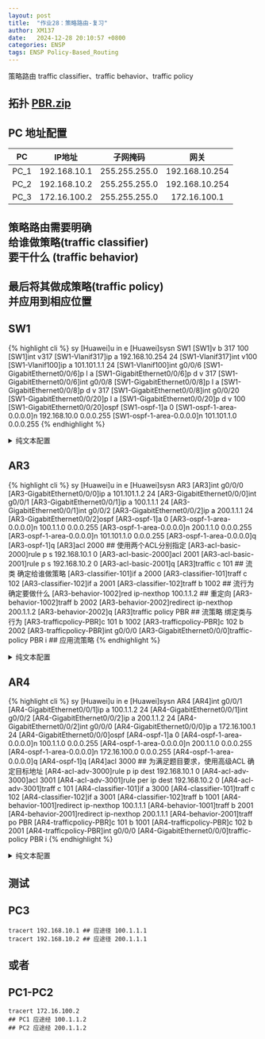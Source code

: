 ```yaml
---
layout: post
title:  "作业28：策略路由-复习"
author: XM137
date:   2024-12-28 20:10:57 +0800
categories: ENSP
tags: ENSP Policy-Based_Routing
---
```


策略路由 traffic classifier、traffic behavior、traffic policy

## 拓扑 **[PBR.zip](/assets/ENSP/20241226/PBR.zip)**


## PC 地址配置

|     PC      |        IP地址      |      子网掩码       |        网关        |
|   :----:    |        :----:      |      :----:        |       :----:       |
|    PC_1     |    192.168.10.1    |   255.255.255.0    |   192.168.10.254   |
|    PC_2     |    192.168.10.2    |   255.255.255.0    |   192.168.10.254   |
|    PC_3     |    172.16.100.2    |   255.255.255.0    |    172.16.100.1    |

## 策略路由需要明确 <br> 给谁做策略(traffic classifier) <br> 要干什么 (traffic behavior)
## 最后将其做成策略(traffic policy) <br> 并应用到相应位置

## SW1
{% highlight cli %}
<Huawei>sy
[Huawei]u in e
[Huawei]sysn SW1
[SW1]v b 317 100
[SW1]int v317
[SW1-Vlanif317]ip a 192.168.10.254 24
[SW1-Vlanif317]int v100
[SW1-Vlanif100]ip a 101.101.1.1 24
[SW1-Vlanif100]int g0/0/6
[SW1-GigabitEthernet0/0/6]p l a
[SW1-GigabitEthernet0/0/6]p d v 317
[SW1-GigabitEthernet0/0/6]int g0/0/8
[SW1-GigabitEthernet0/0/8]p l a
[SW1-GigabitEthernet0/0/8]p d v 317
[SW1-GigabitEthernet0/0/8]int g0/0/20
[SW1-GigabitEthernet0/0/20]p l a
[SW1-GigabitEthernet0/0/20]p d v 100
[SW1-GigabitEthernet0/0/20]ospf
[SW1-ospf-1]a 0
[SW1-ospf-1-area-0.0.0.0]n 192.168.10.0 0.0.0.255
[SW1-ospf-1-area-0.0.0.0]n 101.101.1.0 0.0.0.255
{% endhighlight %}
<details>
<summary>纯文本配置</summary>
{% highlight cli %}
sy
u in e
sysn SW1
v b 317 100
int v317
ip a 192.168.10.254 24
int v100
ip  a 101.101.1.1 24
int g0/0/6
p l a
p d v 317
int g0/0/8
p l a
p d v 317
int g0/0/20
p l a
p d v 100
ospf
a 0
n 192.168.10.0 0.0.0.255
n 101.101.1.0 0.0.0.255
{% endhighlight %}
</details>


## AR3
{% highlight cli %}
<Huawei>sy
[Huawei]u in e
[Huawei]sysn AR3
[AR3]int g0/0/0
[AR3-GigabitEthernet0/0/0]ip a 101.101.1.2 24
[AR3-GigabitEthernet0/0/0]int g0/0/1
[AR3-GigabitEthernet0/0/1]ip a 100.1.1.1 24
[AR3-GigabitEthernet0/0/1]int g0/0/2
[AR3-GigabitEthernet0/0/2]ip a 200.1.1.1 24
[AR3-GigabitEthernet0/0/2]ospf
[AR3-ospf-1]a 0
[AR3-ospf-1-area-0.0.0.0]n 100.1.1.0 0.0.0.255
[AR3-ospf-1-area-0.0.0.0]n 200.1.1.0 0.0.0.255
[AR3-ospf-1-area-0.0.0.0]n 101.101.1.0 0.0.0.255
[AR3-ospf-1-area-0.0.0.0]q
[AR3-ospf-1]q
[AR3]acl 2000 ## 使用两个ACL分别指定
[AR3-acl-basic-2000]rule p s 192.168.10.1 0
[AR3-acl-basic-2000]acl 2001
[AR3-acl-basic-2001]rule p s 192.168.10.2 0
[AR3-acl-basic-2001]q
[AR3]traffic c 101 ## 流 类 确定给谁做策略
[AR3-classifier-101]if a 2000
[AR3-classifier-101]traff c 102
[AR3-classifier-102]if a 2001
[AR3-classifier-102]traff b 1002 ## 流行为 确定要做什么
[AR3-behavior-1002]red ip-nexthop 100.1.1.2 ## 重定向
[AR3-behavior-1002]traff b 2002
[AR3-behavior-2002]redirect ip-nexthop 200.1.1.2
[AR3-behavior-2002]q
[AR3]traffic policy PBR ## 流策略 绑定类与行为
[AR3-trafficpolicy-PBR]c 101 b 1002
[AR3-trafficpolicy-PBR]c 102 b 2002
[AR3-trafficpolicy-PBR]int g0/0/0
[AR3-GigabitEthernet0/0/0]traffic-policy PBR i ## 应用流策略
{% endhighlight %}
<details>
<summary>纯文本配置</summary>
{% highlight cli %}
sy
u in e
sysn AR3
int g0/0/0
ip a 101.101.1.2 24
int g0/0/1
ip a 100.1.1.1 24
int g0/0/2
ip a 200.1.1.1 24
ospf
a 0
n 100.1.1.0 0.0.0.255
n 200.1.1.0 0.0.0.255
n 101.101.1.0 0.0.0.255
q
q
acl 2000
rule p s 192.168.10.1 0
acl 2001
rule p s 192.168.10.2 0
q
traffic c 101
if a 2000
traff c 102
if a 2001
traff b 1002
red ip-nexthop 100.1.1.2
traff b 2002
redirect ip-nexthop 200.1.1.2
q
traffic policy PBR
c 101 b 1002
c 102 b 2002
int g0/0/0
traffic-policy PBR i
{% endhighlight %}
</details>


## AR4
{% highlight cli %}
<Huawei>sy
[Huawei]u in e
[Huawei]sysn AR4
[AR4]int g0/0/1
[AR4-GigabitEthernet0/0/1]ip a 100.1.1.2 24
[AR4-GigabitEthernet0/0/1]int g0/0/2
[AR4-GigabitEthernet0/0/2]ip a 200.1.1.2 24
[AR4-GigabitEthernet0/0/2]int g0/0/0
[AR4-GigabitEthernet0/0/0]ip a 172.16.100.1 24
[AR4-GigabitEthernet0/0/0]ospf 
[AR4-ospf-1]a 0
[AR4-ospf-1-area-0.0.0.0]n 100.1.1.0 0.0.0.255
[AR4-ospf-1-area-0.0.0.0]n 200.1.1.0 0.0.0.255
[AR4-ospf-1-area-0.0.0.0]n 172.16.100.0 0.0.0.255
[AR4-ospf-1-area-0.0.0.0]q
[AR4-ospf-1]q
[AR4]acl 3000 ## 为满足题目要求，使用高级ACL 确定目标地址
[AR4-acl-adv-3000]rule p ip dest 192.168.10.1 0
[AR4-acl-adv-3000]acl 3001
[AR4-acl-adv-3001]rule per ip dest 192.168.10.2 0
[AR4-acl-adv-3001]traff c 101
[AR4-classifier-101]if a 3000
[AR4-classifier-101]traff c 102
[AR4-classifier-102]if a 3001
[AR4-classifier-102]traff b 1001
[AR4-behavior-1001]redirect ip-nexthop 100.1.1.1
[AR4-behavior-1001]traff b 2001
[AR4-behavior-2001]redirect ip-nexthop 200.1.1.1
[AR4-behavior-2001]traff po PBR
[AR4-trafficpolicy-PBR]c 101 b 1001
[AR4-trafficpolicy-PBR]c 102 b 2001
[AR4-trafficpolicy-PBR]int g0/0/0
[AR4-GigabitEthernet0/0/0]traffic-policy PBR i
{% endhighlight %}
<details>
<summary>纯文本配置</summary>
{% highlight cli %}
sy
u in e
sysn AR4
int g0/0/1
ip a 100.1.1.2 24
int g0/0/2
ip a 200.1.1.2 24
int g0/0/0
ip a 172.16.100.1 24
ospf 
a 0
n 100.1.1.0 0.0.0.255
n 200.1.1.0 0.0.0.255
n 172.16.100.0 0.0.0.255
q
q
acl 3000
rule p ip dest 192.168.10.1 0
acl 3001
rule per ip dest 192.168.10.2 0
traff c 101
if a 3000
traff c 102
if a 3001
traff b 1001
redirect ip-nexthop 100.1.1.1
traff b 2001
redirect ip-nexthop 200.1.1.1
traff po PBR
c 101 b 1001
c 102 b 2001
int g0/0/0
traffic-policy PBR i
{% endhighlight %}
</details>

## 测试
## PC3
```CLI
tracert 192.168.10.1 ## 应途径 100.1.1.1
tracert 192.168.10.2 ## 应途径 200.1.1.1
```

## 或者
## PC1-PC2
```CLI
tracert 172.16.100.2
## PC1 应途经 100.1.1.2
## PC2 应途经 200.1.1.2
```